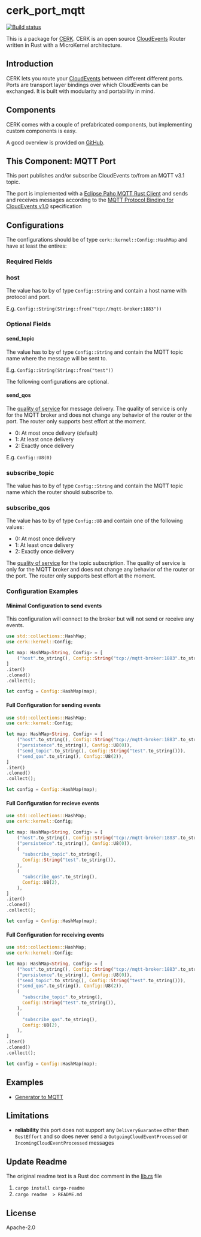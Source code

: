 # cerk_port_mqtt

[![Build status](https://badge.buildkite.com/4494e29d5f2c47e3fe998af46dff78a447800a76a68024e392.svg?branch=master)](https://buildkite.com/ce-rust/cerk)


This is a package for [CERK](https://github.com/ce-rust/cerk).
CERK is an open source [CloudEvents](https://github.com/cloudevents/spec) Router written in Rust with a MicroKernel architecture.

## Introduction

CERK lets you route your [CloudEvents](https://github.com/cloudevents/spec) between different different ports.
Ports are transport layer bindings over which CloudEvents can be exchanged.
It is built with modularity and portability in mind.

## Components

CERK comes with a couple of prefabricated components, but implementing custom components is easy.

A good overview is provided on [GitHub](https://github.com/ce-rust/cerk/).

## This Component: MQTT Port

This port publishes and/or subscribe CloudEvents to/from an MQTT v3.1 topic.

The port is implemented with a [Eclipse Paho MQTT Rust Client](https://github.com/eclipse/paho.mqtt.rust)
and sends and receives messages according to the
[MQTT Protocol Binding for CloudEvents v1.0](https://github.com/cloudevents/spec/blob/v1.0/mqtt-protocol-binding.md)
specification

## Configurations

The configurations should be of type `cerk::kernel::Config::HashMap` and have at least the entires:

### Required Fields

### host

The value has to by of type `Config::String` and contain a host name with protocol and port.

E.g. `Config::String(String::from("tcp://mqtt-broker:1883"))`

### Optional Fields

#### send_topic

The value has to by of type `Config::String` and contain the MQTT topic name where the message will be sent to.

E.g. `Config::String(String::from("test"))`

The following configurations are optional.

#### send_qos

The [quality of service](http://docs.oasis-open.org/mqtt/mqtt/v3.1.1/os/mqtt-v3.1.1-os.html#_Toc398718099) for message delivery.
The quality of service is only for the MQTT broker and does not change any behavior of the router or the port.
The router only supports best effort at the moment.

* 0: At most once delivery (default)
* 1: At least once delivery
* 2: Exactly once delivery

E.g. `Config::U8(0)`

### subscribe_topic

The value has to by of type `Config::String` and contain the MQTT topic name  which the router should subscribe to.

### subscribe_qos

The value has to by of type `Config::U8` and contain one of the following values:

* 0: At most once delivery
* 1: At least once delivery
* 2: Exactly once delivery

The [quality of service](http://docs.oasis-open.org/mqtt/mqtt/v3.1.1/os/mqtt-v3.1.1-os.html#_Toc398718099) for the topic subscription.
The quality of service is only for the MQTT broker and does not change any behavior of the router or the port.
The router only supports best effort at the moment.

### Configuration Examples

#### Minimal Configuration to send events

This configuration will connect to the broker but will not send or receive any events.

```rust
use std::collections::HashMap;
use cerk::kernel::Config;

let map: HashMap<String, Config> = [
    ("host".to_string(), Config::String("tcp://mqtt-broker:1883".to_string())),
]
.iter()
.cloned()
.collect();

let config = Config::HashMap(map);
```

#### Full Configuration for sending events

```rust
use std::collections::HashMap;
use cerk::kernel::Config;

let map: HashMap<String, Config> = [
    ("host".to_string(), Config::String("tcp://mqtt-broker:1883".to_string())),
    ("persistence".to_string(), Config::U8(0)),
    ("send_topic".to_string(), Config::String("test".to_string())),
    ("send_qos".to_string(), Config::U8(2)),
]
.iter()
.cloned()
.collect();

let config = Config::HashMap(map);
```

#### Full Configuration for recieve events

```rust
use std::collections::HashMap;
use cerk::kernel::Config;

let map: HashMap<String, Config> = [
    ("host".to_string(), Config::String("tcp://mqtt-broker:1883".to_string())),
    ("persistence".to_string(), Config::U8(0)),
    (
      "subscribe_topic".to_string(),
      Config::String("test".to_string()),
    ),
    (
      "subscribe_qos".to_string(),
      Config::U8(2),
    ),
]
.iter()
.cloned()
.collect();

let config = Config::HashMap(map);
```

#### Full Configuration for receiving events

```rust
use std::collections::HashMap;
use cerk::kernel::Config;

let map: HashMap<String, Config> = [
    ("host".to_string(), Config::String("tcp://mqtt-broker:1883".to_string())),
    ("persistence".to_string(), Config::U8(0)),
    ("send_topic".to_string(), Config::String("test".to_string())),
    ("send_qos".to_string(), Config::U8(2)),
    (
      "subscribe_topic".to_string(),
      Config::String("test".to_string()),
    ),
    (
      "subscribe_qos".to_string(),
      Config::U8(2),
    ),
]
.iter()
.cloned()
.collect();

let config = Config::HashMap(map);
```

## Examples

* [Generator to MQTT](https://github.com/ce-rust/cerk/tree/master/examples/examples/src/mqtt/)

## Limitations

* **reliability** this port does not support any `DeliveryGuarantee` other then `BestEffort` and so does never send a `OutgoingCloudEventProcessed` or `IncomingCloudEventProcessed` messages


## Update Readme

The original readme text is a Rust doc comment in the [lib.rs](./src/lib.rs) file

1. `cargo install cargo-readme`
2. `cargo readme  > README.md`

## License

Apache-2.0
